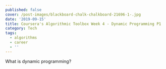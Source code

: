 ```yaml
---
published: false
cover: /post-images/blackboard-chalk-chalkboard-21696-1-.jpg
date: '2019-09-15'
title: Coursera's Algorithmic Toolbox Week 4 - Dynamic Programming P1
category: Tech
tags:
  - algorithms
  - career
  - ''
---
```

What is dynamic programming?

